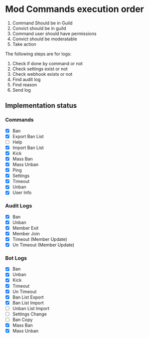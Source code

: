 # Mod Commands execution order

1. Command Should be in Guild
2. Convict should be in guild
3. Command user should have permissions
4. Convict should be moderatable
5. Take action

The following steps are for logs:

1. Check if done by command or not
2. Check settings exist or not
3. Check webhook exists or not
4. Find audit log
5. Find reason
6. Send log

## Implementation status

### Commands

- [X] Ban
- [X] Export Ban List
- [ ] Help
- [X] Import Ban List
- [X] Kick
- [X] Mass Ban
- [X] Mass Unban
- [X] Ping
- [X] Settings
- [X] Timeout
- [X] Unban
- [X] User Info

### Audit Logs

- [X] Ban
- [X] Unban
- [X] Member Exit
- [X] Member Join
- [X] Timeout (Member Update)
- [X] Un Timeout (Member Update)

### Bot Logs

- [X] Ban
- [X] Unban
- [X] Kick
- [X] Timeout
- [X] Un Timeout
- [X] Ban List Export
- [X] Ban List Import
- [ ] Unban List Import
- [ ] Settings Change
- [ ] Ban Copy
- [X] Mass Ban
- [X] Mass Unban
